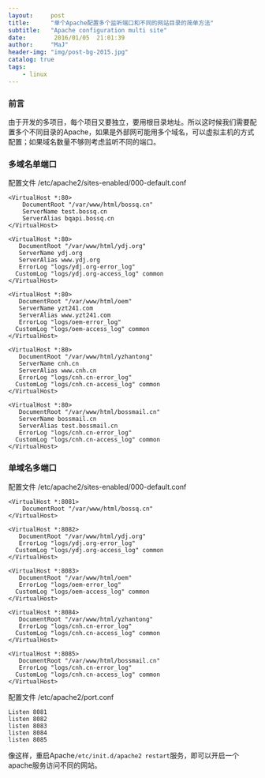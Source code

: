 ```yaml
---
layout:     post
title:      "单个Apache配置多个监听端口和不同的网站目录的简单方法"
subtitle:   "Apache configuration multi site"
date:        2016/01/05  21:01:39 
author:     "MaJ"
header-img: "img/post-bg-2015.jpg"
catalog: true
tags:
    - linux
---
```


### 前言
由于开发的多项目，每个项目又要独立，要用根目录地址。所以这时候我们需要配置多个不同目录的Apache，如果是外部网可能用多个域名，可以虚拟主机的方式配置；如果域名数量不够则考虑监听不同的端口。
### 多域名单端口
配置文件 /etc/apache2/sites-enabled/000-default.conf

	<VirtualHost *:80>
	    DocumentRoot "/var/www/html/bossq.cn"
	    ServerName test.bossq.cn
	    ServerAlias bqapi.bossq.cn
	</VirtualHost>
	 
	<VirtualHost *:80>
	   DocumentRoot "/var/www/html/ydj.org"
	   ServerName ydj.org
	   ServerAlias www.ydj.org
	   ErrorLog "logs/ydj.org-error_log"
	  CustomLog "logs/ydj.org-access_log" common
	</VirtualHost>
	 
	<VirtualHost *:80>
	   DocumentRoot "/var/www/html/oem"
	   ServerName yzt241.com
	   ServerAlias www.yzt241.com
	   ErrorLog "logs/oem-error_log"
	  CustomLog "logs/oem-access_log" common
	</VirtualHost>
	 
	<VirtualHost *:80>
	   DocumentRoot "/var/www/html/yzhantong"
	   ServerName cnh.cn
	   ServerAlias www.cnh.cn
	   ErrorLog "logs/cnh.cn-error_log"
	  CustomLog "logs/cnh.cn-access_log" common
	</VirtualHost>
	 
	<VirtualHost *:80>
	   DocumentRoot "/var/www/html/bossmail.cn"
	   ServerName bossmail.cn
	   ServerAlias test.bossmail.cn
	   ErrorLog "logs/cnh.cn-error_log"
	  CustomLog "logs/cnh.cn-access_log" common
	</VirtualHost>

### 单域名多端口

配置文件 /etc/apache2/sites-enabled/000-default.conf

	<VirtualHost *:8081>
	    DocumentRoot "/var/www/html/bossq.cn"
	</VirtualHost>
	 
	<VirtualHost *:8082>
	   DocumentRoot "/var/www/html/ydj.org"
	   ErrorLog "logs/ydj.org-error_log"
	  CustomLog "logs/ydj.org-access_log" common
	</VirtualHost>
	 
	<VirtualHost *:8083>
	   DocumentRoot "/var/www/html/oem"
	   ErrorLog "logs/oem-error_log"
	  CustomLog "logs/oem-access_log" common
	</VirtualHost>
	 
	<VirtualHost *:8084>
	   DocumentRoot "/var/www/html/yzhantong"
	   ErrorLog "logs/cnh.cn-error_log"
	  CustomLog "logs/cnh.cn-access_log" common
	</VirtualHost>
	 
	<VirtualHost *:8085>
	   DocumentRoot "/var/www/html/bossmail.cn"
	   ErrorLog "logs/cnh.cn-error_log"
	  CustomLog "logs/cnh.cn-access_log" common
	</VirtualHost>

配置文件 /etc/apache2/port.conf

	Listen 8081
	listen 8082
	listen 8083
	listen 8084
	listen 8085
	
像这样，重启Apache`/etc/init.d/apache2 restart`服务，即可以开启一个apache服务访问不同的网站。









